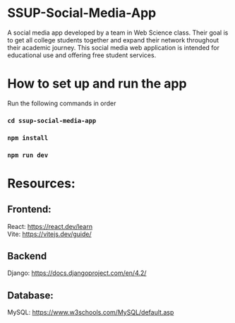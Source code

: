 # SSUP-Social-Media-App
A social media app developed by a team in Web Science class. Their goal is to get all college students together and expand their network throughout their academic journey. This social media web application is intended for educational use and offering free student services.

# How to set up and run the app
Run the following commands in order
### `cd ssup-social-media-app`
### `npm install`
### `npm run dev`

# Resources:
## Frontend:
React: https://react.dev/learn \
Vite: https://vitejs.dev/guide/

## Backend
Django: https://docs.djangoproject.com/en/4.2/

## Database:
MySQL: https://www.w3schools.com/MySQL/default.asp
